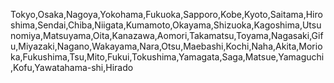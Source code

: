 Tokyo,Osaka,Nagoya,Yokohama,Fukuoka,Sapporo,Kobe,Kyoto,Saitama,Hiroshima,Sendai,Chiba,Niigata,Kumamoto,Okayama,Shizuoka,Kagoshima,Utsunomiya,Matsuyama,Oita,Kanazawa,Aomori,Takamatsu,Toyama,Nagasaki,Gifu,Miyazaki,Nagano,Wakayama,Nara,Otsu,Maebashi,Kochi,Naha,Akita,Morioka,Fukushima,Tsu,Mito,Fukui,Tokushima,Yamagata,Saga,Matsue,Yamaguchi,Kofu,Yawatahama-shi,Hirado